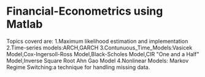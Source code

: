 # Financial-Econometrics using Matlab
Topics coverd are:
1.Maximum likelihood estimation and implementation
2.Time-series models:ARCH,GARCH
3.Contunuous_Time_Models:Vasicek Model,Cox-Ingersoll-Ross Model,Black-Scholes Model,CIR "One and a Half" Model,Inverse Square Root Ahn Gao Model
4.Nonlinear Models: Markov Regime Switching:a technique for handling missing data.
